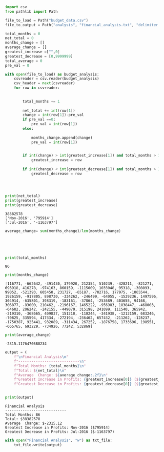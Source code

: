 ```python
import csv
from pathlib import Path
```


```python
file_to_load = Path("budget_data.csv")
file_to_output = Path("analysis", "financial_analysis.txt", "delimiter ','")


```


```python
total_months = 0
net_total = 0
months_change = []
average_change = []
greatest_increase =["",0]
greatest_decrease = [0,9999999]
total_average = 0
pre_val = 0


```


```python
with open(file_to_load) as budget_analysis:
    csvreader = csv.reader(budget_analysis)
    csv_header = next(csvreader)
    for row in csvreader:
        
        
        total_months += 1
        
        net_total += int(row[1])
        change = int(row[1])-pre_val
        if pre_val ==0:
            pre_val = int(row[1])
        else:
            
            months_change.append(change)
            pre_val = int(row[1])

        
        if int(change) > int(greatest_increase[1]) and total_months > 1:
            greatest_increase = row
        
        if int(change) < int(greatest_decrease[1]) and total_months > 1:
            greatest_decrease = row
            
            
       
```


```python
print(net_total)
print(greatest_increase)
print(greatest_decrease)
```

    38382578
    ['Nov-2016', '795914']
    ['Jul-2016', '-1163797']



```python
average_change= sum(months_change)/len(months_change)

          
     
               
```


```python
print(total_months)
```

    86



```python
print(months_change)
```

    [116771, -662642, -391430, 379920, 212354, 510239, -428211, -821271, 693918, 416278, -974163, 860159, -1115009, 1033048, 95318, -308093, 99052, -521393, 605450, 231727, -65187, -702716, 177975, -1065544, 1926159, -917805, 898730, -334262, -246499, -64055, -1529236, 1497596, 304914, -635801, 398319, -183161, -37864, -253689, 403655, 94168, 306877, -83000, 210462, -2196167, 1465222, -956983, 1838447, -468003, -64602, 206242, -242155, -449079, 315198, 241099, 111540, 365942, -219310, -368665, 409837, 151210, -110244, -341938, -1212159, 683246, -70825, 335594, 417334, -272194, -236462, 657432, -211262, -128237, -1750387, 925441, 932089, -311434, 267252, -1876758, 1733696, 198551, -665765, 693229, -734926, 77242, 532869]



```python
print(average_change)
```

    -2315.1176470588234



```python
output = (
    f"\nFinancial Analysis\n"
    f"----------------------------\n"
    f"Total Months: {total_months}\n"
    f"Total: ${net_total}\n"
    f"Average  Change: ${average_change:.2f}\n"
    f"Greatest Increase in Profits: {greatest_increase[0]} (${greatest_increase[1]})\n"
    f"Greatest Decrease in Profits: {greatest_decrease[0]} (${greatest_decrease[1]})\n") 
    


```


```python
print(output)
```

    
    Financial Analysis
    ----------------------------
    Total Months: 86
    Total: $38382578
    Average  Change: $-2315.12
    Greatest Increase in Profits: Nov-2016 ($795914)
    Greatest Decrease in Profits: Jul-2016 ($-1163797)
    



```python
with open("Financial Analysis", "w") as txt_file:
    txt_file.write(output)

```


```python

```
